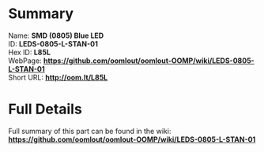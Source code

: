 
Summary
=================
  
Name: __SMD (0805) Blue LED__    
ID: __LEDS-0805-L-STAN-01__   
Hex ID: __L85L__   
WebPage: __https://github.com/oomlout/oomlout-OOMP/wiki/LEDS-0805-L-STAN-01__   
Short URL: __http://oom.lt/L85L__   

Full Details
==========================
Full summary of this part can be found in the wiki:   
__https://github.com/oomlout/oomlout-OOMP/wiki/LEDS-0805-L-STAN-01__    


